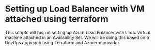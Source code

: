 # Setting up Load Balancer with VM attached using terraform
This scripts will help in setting up Azure Load Balancer with Linux Virtual machine attached in an Availability Set. We will be doing this based on a DevOps approach using Terraform and Azurerm provider.
